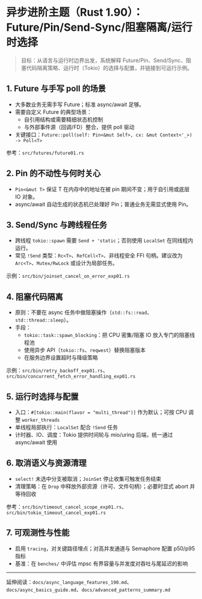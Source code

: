 # 异步进阶主题（Rust 1.90）：Future/Pin/Send-Sync/阻塞隔离/运行时选择

> 目标：从语言与运行时边界出发，系统解释 Future/Pin、Send/Sync、阻塞代码隔离策略、运行时（Tokio）的选择与配置，并链接到可运行示例。

## 1. Future 与手写 poll 的场景

- 大多数业务无需手写 Future；标准 async/await 足够。
- 需要自定义 Future 的典型场景：
  - 自引用结构或需要精细状态机控制
  - 与外部事件源（回调/FD）整合，提供 poll 驱动
- 关键接口：`Future::poll(self: Pin<&mut Self>, cx: &mut Context<'_>) -> Poll<T>`

参考：`src/futures/future01.rs`

## 2. Pin 的不动性与何时关心

- `Pin<&mut T>` 保证 T 在内存中的地址在被 pin 期间不变；用于自引用或底层 IO 对象。
- async/await 自动生成的状态机已处理好 Pin；普通业务无需显式使用 Pin。

## 3. Send/Sync 与跨线程任务

- 跨线程 `tokio::spawn` 需要 `Send + 'static`；否则使用 `LocalSet` 在同线程内运行。
- 常见 `!Send` 类型：`Rc<T>`、`RefCell<T>`、非线程安全 FFI 句柄。建议改为 `Arc<T>`、`Mutex/RwLock` 或设计为局部任务。

示例：`src/bin/joinset_cancel_on_error_exp01.rs`

## 4. 阻塞代码隔离

- 原则：不要在 async 任务中做阻塞操作（`std::fs::read`、`std::thread::sleep`）。
- 手段：
  - `tokio::task::spawn_blocking`：把 CPU 密集/阻塞 IO 放入专门的阻塞线程池
  - 使用异步 API（`tokio::fs`、`reqwest`）替换阻塞版本
  - 在服务边界设置超时与降级策略

示例：`src/bin/retry_backoff_exp01.rs`、`src/bin/concurrent_fetch_error_handling_exp01.rs`

## 5. 运行时选择与配置

- 入口：`#[tokio::main(flavor = "multi_thread")]` 作为默认；可按 CPU 调整 `worker_threads`
- 单线程局部执行：`LocalSet` 配合 `!Send` 任务
- 计时器、IO、调度：Tokio 提供时间轮与 mio/uring 后端，统一通过 async/await 使用

## 6. 取消语义与资源清理

- `select!` 未选中分支被取消；`JoinSet` 停止收集可触发任务结束
- 清理策略：在 `Drop` 中释放外部资源（许可、文件句柄）；必要时显式 abort 并等待回收

参考：`src/bin/timeout_cancel_scope_exp01.rs`、`src/bin/tokio_timeout_cancel_exp01.rs`

## 7. 可观测性与性能

- 启用 `tracing`，对关键路径埋点；对高并发通道与 Semaphore 配置 p50/p95 指标
- 基准：在 `benches/` 中评估 mpsc 有界容量与并发度对吞吐与尾延迟的影响

---

延伸阅读：`docs/async_language_features_190.md`、`docs/async_basics_guide.md`、`docs/advanced_patterns_summary.md`
